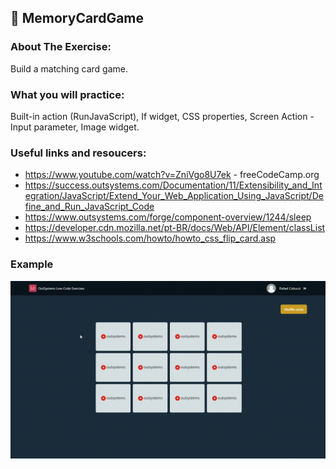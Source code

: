 ## :ledger: MemoryCardGame

### About The Exercise:

Build a matching card game. 

### What you will practice:

Built-in action (RunJavaScript), If widget, CSS properties, Screen Action - Input parameter, Image widget.

### Useful links and resoucers:

- https://www.youtube.com/watch?v=ZniVgo8U7ek - freeCodeCamp.org
- https://success.outsystems.com/Documentation/11/Extensibility_and_Integration/JavaScript/Extend_Your_Web_Application_Using_JavaScript/Define_and_Run_JavaScript_Code
- https://www.outsystems.com/forge/component-overview/1244/sleep
- https://developer.cdn.mozilla.net/pt-BR/docs/Web/API/Element/classList
- https://www.w3schools.com/howto/howto_css_flip_card.asp

### Example
![caption](./Samples/MemoryCardGame.gif)
